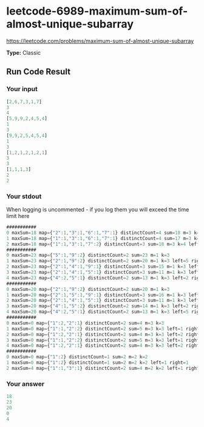 # leetcode-6989-maximum-sum-of-almost-unique-subarray

https://leetcode.com/problems/maximum-sum-of-almost-unique-subarray

**Type:** Classic

## Run Code Result

### Your input

<!-- prettier-ignore -->
```js
[2,6,7,3,1,7]
3
4
[5,9,9,2,4,5,4]
1
3
[9,9,2,5,4,5,4]
1
3
[1,2,1,2,1,2,1]
3
3
[1,1,1,3]
2
2
```

### Your stdout

When logging is uncommented - if you log them you will exceed the time limit here

<!-- prettier-ignore -->
```js
###########
0 maxSum=18 map={"2":1,"3":1,"6":1,"7":1} distinctCount=4 sum=18 m=3 k=4
1 maxSum=18 map={"1":1,"3":1,"6":1,"7":1} distinctCount=4 sum=17 m=3 k=4 left=2 right=1
2 maxSum=18 map={"1":1,"3":1,"7":2} distinctCount=3 sum=18 m=3 k=4 left=6 right=7
###########
0 maxSum=23 map={"5":1,"9":2} distinctCount=2 sum=23 m=1 k=3
1 maxSum=23 map={"2":1,"9":2} distinctCount=2 sum=20 m=1 k=3 left=5 right=2
2 maxSum=23 map={"2":1,"4":1,"9":1} distinctCount=3 sum=15 m=1 k=3 left=9 right=4
3 maxSum=23 map={"2":1,"4":1,"5":1} distinctCount=3 sum=11 m=1 k=3 left=9 right=5
4 maxSum=23 map={"4":2,"5":1} distinctCount=2 sum=13 m=1 k=3 left=2 right=4
###########
0 maxSum=20 map={"2":1,"9":2} distinctCount=2 sum=20 m=1 k=3
1 maxSum=20 map={"2":1,"5":1,"9":1} distinctCount=3 sum=16 m=1 k=3 left=9 right=5
2 maxSum=20 map={"2":1,"4":1,"5":1} distinctCount=3 sum=11 m=1 k=3 left=9 right=4
3 maxSum=20 map={"4":1,"5":2} distinctCount=2 sum=14 m=1 k=3 left=2 right=5
4 maxSum=20 map={"4":2,"5":1} distinctCount=2 sum=13 m=1 k=3 left=5 right=4
###########
0 maxSum=0 map={"1":2,"2":1} distinctCount=2 sum=4 m=3 k=3
1 maxSum=0 map={"1":1,"2":2} distinctCount=2 sum=5 m=3 k=3 left=1 right=2
2 maxSum=0 map={"1":2,"2":1} distinctCount=2 sum=4 m=3 k=3 left=2 right=1
3 maxSum=0 map={"1":1,"2":2} distinctCount=2 sum=5 m=3 k=3 left=1 right=2
4 maxSum=0 map={"1":2,"2":1} distinctCount=2 sum=4 m=3 k=3 left=2 right=1
###########
0 maxSum=0 map={"1":2} distinctCount=1 sum=2 m=2 k=2
1 maxSum=0 map={"1":2} distinctCount=1 sum=2 m=2 k=2 left=1 right=1
2 maxSum=4 map={"1":1,"3":1} distinctCount=2 sum=4 m=2 k=2 left=1 right=3
```

### Your answer

<!-- prettier-ignore -->
```js
18
23
20
0
4
```

